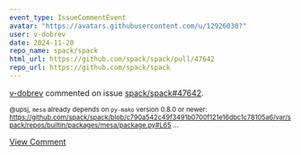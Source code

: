 ```yaml
---
event_type: IssueCommentEvent
avatar: "https://avatars.githubusercontent.com/u/12926030?"
user: v-dobrev
date: 2024-11-20
repo_name: spack/spack
html_url: https://github.com/spack/spack/pull/47642
repo_url: https://github.com/spack/spack
---
```


<a href='https://github.com/v-dobrev' target='_blank'>v-dobrev</a> commented on issue <a href='https://github.com/spack/spack/pull/47642' target='_blank'>spack/spack#47642</a>.

<small>@upsj, `mesa` already depends on `py-mako` version 0.8.0 or newer: https://github.com/spack/spack/blob/c790a542c49f3491b0700f121e16dbc1c78105a6/var/spack/repos/builtin/packages/mesa/package.py#L65...</small>

<a href='https://github.com/spack/spack/pull/47642' target='_blank'>View Comment</a>